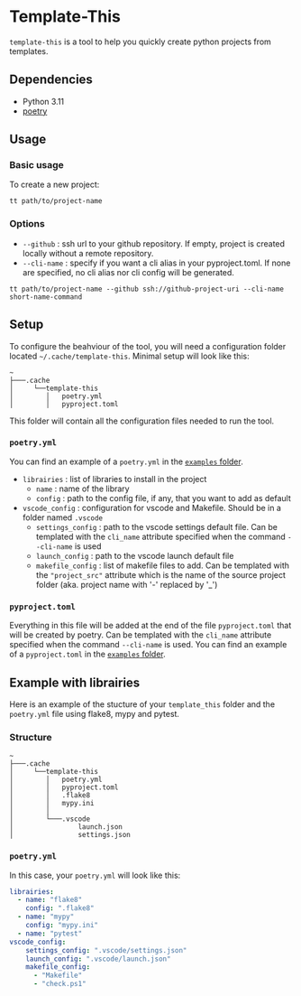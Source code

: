 # Template-This
`template-this` is a tool to help you quickly create python projects from templates.

## Dependencies

- Python 3.11
- [poetry](https://github.com/python-poetry/poetry)

## Usage
### Basic usage
To create a new project:
```shell
tt path/to/project-name
```
### Options
- `--github` : ssh url to your github repository. If empty, project is created locally without a remote repository.
- `--cli-name` : specify if you want a cli alias in your pyproject.toml. If none are specified, no cli alias nor cli config will be generated.
```shell
tt path/to/project-name --github ssh://github-project-uri --cli-name short-name-command
```

## Setup
To configure the beahviour of the tool, you will need a configuration folder located `~/.cache/template-this`. Minimal setup will look like this:
```shell
~
├───.cache
│     └──template-this
│        │   poetry.yml
│        │   pyproject.toml
```
This folder will contain all the configuration files needed to run the tool.

### `poetry.yml`
You can find an example of a `poetry.yml` in the [`examples` folder](https://github.com/NyxAether/template-this/blob/main/examples/.cache/template-this/poetry.yml).
- `librairies` : list of libraries to install in the project
    - `name` : name of the library
    -  `config` : path to the config file, if any, that you want to add as default
- `vscode_config` : configuration for vscode and Makefile. Should be in a folder named `.vscode`
    - `settings_config` : path to the vscode settings default file. Can be templated with the `cli_name` attribute specified when the command `--cli-name` is used
    - `launch_config` : path to the vscode launch default file
    - `makefile_config` : list of makefile files to add. Can be templated with the `"project_src"` attribute which is the name of the source project folder (aka. project name with '-' replaced by '_')

### `pyproject.toml`
Everything in this file will be added at the end of the file `pyproject.toml` that will be created by poetry. Can be templated with the `cli_name` attribute specified when the command `--cli-name` is used.
You can find an example of a `pyproject.toml` in the [`examples` folder](https://github.com/NyxAether/template-this/blob/main/examples/.cache/template-this/pyproject.toml).

## Example with librairies
Here is an example of the stucture of your `template_this` folder and the `poetry.yml` file using flake8, mypy and pytest.
### Structure
```shell
~
├───.cache
│     └──template-this
│        │   poetry.yml
│        │   pyproject.toml
│        │   .flake8
│        │   mypy.ini
│        │
│        └───.vscode
│                launch.json
│                settings.json
```
### `poetry.yml`
In this case, your `poetry.yml` will look like this:
```yml
librairies:
  - name: "flake8"
    config: ".flake8" 
  - name: "mypy"
    config: "mypy.ini"
  - name: "pytest"
vscode_config:
    settings_config: ".vscode/settings.json"
    launch_config: ".vscode/launch.json"
    makefile_config:
      - "Makefile"
      - "check.ps1"
```


